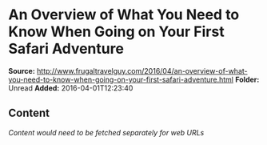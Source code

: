 # An Overview of What You Need to Know When Going on Your First Safari Adventure

**Source:** http://www.frugaltravelguy.com/2016/04/an-overview-of-what-you-need-to-know-when-going-on-your-first-safari-adventure.html
**Folder:** Unread
**Added:** 2016-04-01T12:23:40




## Content
*Content would need to be fetched separately for web URLs*
